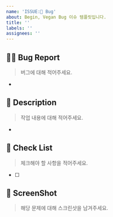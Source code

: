 ```yaml
---
name: 'ISSUE:🐞 Bug'
about: Begin, Vegan Bug 이슈 템플릿입니다.
title: ''
labels: ''
assignees: ''
---
```


## ✍🏻 Bug Report 
> 버그에 대해 적어주세요.

-

## 📄 Description
> 작업 내용에 대해 적어주세요.

-

## 📌 Check List
> 체크해야 할 사항을 적어주세요.

- [ ]

## 📸 ScreenShot
> 해당 문제에 대해 스크린샷을 남겨주세요.
